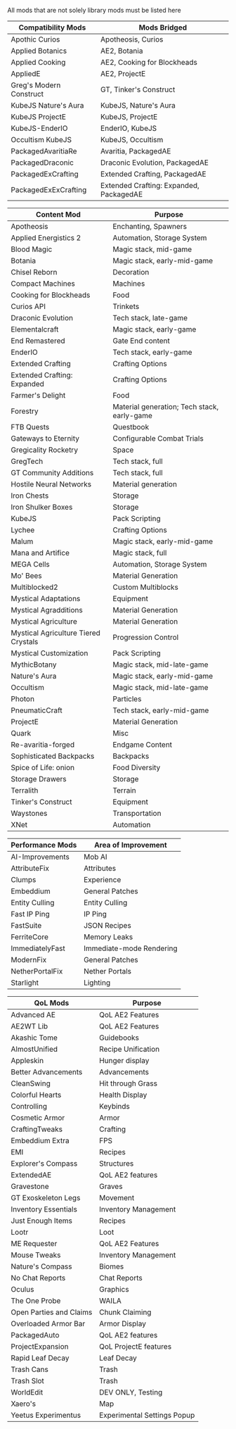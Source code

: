 All mods that are not solely library mods must be listed here

| Compatibility Mods      | Mods Bridged                            |
| ----------------------- | --------------------------------------- |
| Apothic Curios          | Apotheosis, Curios                      |
| Applied Botanics        | AE2, Botania                            |
| Applied Cooking         | AE2, Cooking for Blockheads             |
| AppliedE                | AE2, ProjectE                           |
| Greg's Modern Construct | GT, Tinker's Construct                  |
| KubeJS Nature's Aura    | KubeJS, Nature's Aura                   |
| KubeJS ProjectE         | KubeJS, ProjectE                        |
| KubeJS-EnderIO          | EnderIO, KubeJS                         |
| Occultism KubeJS        | KubeJS, Occultism                       |
| PackagedAvaritiaRe      | Avaritia, PackagedAE                    |
| PackagedDraconic        | Draconic Evolution, PackagedAE          |
| PackagedExCrafting      | Extended Crafting, PackagedAE           |
| PackagedExExCrafting    | Extended Crafting: Expanded, PackagedAE |

| Content Mod                          | Purpose                                     |
| ------------------------------------ | ------------------------------------------- |
| Apotheosis                           | Enchanting, Spawners                        |
| Applied Energistics 2                | Automation, Storage System                  |
| Blood Magic                          | Magic stack, mid-game                       |
| Botania                              | Magic stack, early-mid-game                 |
| Chisel Reborn                        | Decoration                                  |
| Compact Machines                     | Machines                                    |
| Cooking for Blockheads               | Food                                        |
| Curios API                           | Trinkets                                    |
| Draconic Evolution                   | Tech stack, late-game                       |
| Elementalcraft                       | Magic stack, early-game                     |
| End Remastered                       | Gate End content                            |
| EnderIO                              | Tech stack, early-game                      |
| Extended Crafting                    | Crafting Options                            |
| Extended Crafting: Expanded          | Crafting Options                            |
| Farmer's Delight                     | Food                                        |
| Forestry                             | Material generation; Tech stack, early-game |
| FTB Quests                           | Questbook                                   |
| Gateways to Eternity                 | Configurable Combat Trials                  |
| Gregicality Rocketry                 | Space                                       |
| GregTech                             | Tech stack, full                            |
| GT Community Additions               | Tech stack, full                            |
| Hostile Neural Networks              | Material generation                         |
| Iron Chests                          | Storage                                     |
| Iron Shulker Boxes                   | Storage                                     |
| KubeJS                               | Pack Scripting                              |
| Lychee                               | Crafting Options                            |
| Malum                                | Magic stack, early-mid-game                 |
| Mana and Artifice                    | Magic stack, full                           |
| MEGA Cells                           | Automation, Storage System                  |
| Mo' Bees                             | Material Generation                         |
| Multiblocked2                        | Custom Multiblocks                          |
| Mystical Adaptations                 | Equipment                                   |
| Mystical Agradditions                | Material Generation                         |
| Mystical Agriculture                 | Material Generation                         |
| Mystical Agriculture Tiered Crystals | Progression Control                         |
| Mystical Customization               | Pack Scripting                              |
| MythicBotany                         | Magic stack, mid-late-game                  |
| Nature's Aura                        | Magic stack, early-mid-game                 |
| Occultism                            | Magic stack, mid-late-game                  |
| Photon                               | Particles                                   |
| PneumaticCraft                       | Tech stack, early-mid-game                  |
| ProjectE                             | Material Generation                         |
| Quark                                | Misc                                        |
| Re-avaritia-forged                   | Endgame Content                             |
| Sophisticated Backpacks              | Backpacks                                   |
| Spice of Life: onion                 | Food Diversity                              |
| Storage Drawers                      | Storage                                     |
| Terralith                            | Terrain                                     |
| Tinker's Construct                   | Equipment                                   |
| Waystones                            | Transportation                              |
| XNet                                 | Automation                                  |

| Performance Mods | Area of Improvement      |
| ---------------- | ------------------------ |
| AI-Improvements  | Mob AI                   |
| AttributeFix     | Attributes               |
| Clumps           | Experience               |
| Embeddium        | General Patches          |
| Entity Culling   | Entity Culling           |
| Fast IP Ping     | IP Ping                  |
| FastSuite        | JSON Recipes             |
| FerriteCore      | Memory Leaks             |
| ImmediatelyFast  | Immediate-mode Rendering |
| ModernFix        | General Patches          |
| NetherPortalFix  | Nether Portals           |
| Starlight        | Lighting                 |

| QoL Mods                | Purpose                     |
| ----------------------- | --------------------------- |
| Advanced AE             | QoL AE2 Features            |
| AE2WT Lib               | QoL AE2 Features            |
| Akashic Tome            | Guidebooks                  |
| AlmostUnified           | Recipe Unification          |
| Appleskin               | Hunger display              |
| Better Advancements     | Advancements                |
| CleanSwing              | Hit through Grass           |
| Colorful Hearts         | Health Display              |
| Controlling             | Keybinds                    |
| Cosmetic Armor          | Armor                       |
| CraftingTweaks          | Crafting                    |
| Embeddium Extra         | FPS                         |
| EMI                     | Recipes                     |
| Explorer's Compass      | Structures                  |
| ExtendedAE              | QoL AE2 features            |
| Gravestone              | Graves                      |
| GT Exoskeleton Legs     | Movement                    |
| Inventory Essentials    | Inventory Management        |
| Just Enough Items       | Recipes                     |
| Lootr                   | Loot                        |
| ME Requester            | QoL AE2 Features            |
| Mouse Tweaks            | Inventory Management        |
| Nature's Compass        | Biomes                      |
| No Chat Reports         | Chat Reports                |
| Oculus                  | Graphics                    |
| The One Probe           | WAILA                       |
| Open Parties and Claims | Chunk Claiming              |
| Overloaded Armor Bar    | Armor Display               |
| PackagedAuto            | QoL AE2 features            |
| ProjectExpansion        | QoL ProjectE features       |
| Rapid Leaf Decay        | Leaf Decay                  |
| Trash Cans              | Trash                       |
| Trash Slot              | Trash                       |
| WorldEdit               | DEV ONLY, Testing           |
| Xaero's                 | Map                         |
| Yeetus Experimentus     | Experimental Settings Popup |
